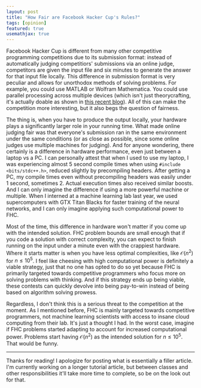 ```yaml
---
layout: post
title: "How Fair are Facebook Hacker Cup's Rules?"
tags: [opinion]
featured: true
usemathjax: true
---
```


Facebook Hacker Cup is different from many other competitive programming competitions due to its submission format: instead of automatically judging competitiors' submissions via an online judge, competitors are given the input file and six minutes to generate the answer for that input file locally. This difference in submission format is very peculiar and allows for unorthodox methods of solving problems. For example, you could use MATLAB or Wolfram Mathematica. You could use parallel processing across multiple devices (which isn't just theorycrafting, it's actually doable as shown in [this recent blog](https://codeforces.com/blog/entry/95295)). All of this can make the competition more interesting, but it also begs the question of fairness.

The thing is, when you have to produce the output locally, your hardware plays a significantly larger role in your running time. What made online judging fair was that everyone's submission ran in the same environment under the same conditions (or as close as possible, since some online judges use multiple machines for judging). And for anyone wondering, there certainly is a difference in hardware performance, even just between a laptop vs a PC. I can personally attest that when I used to use my laptop, I was experiencing almost 5 second compile times when using `#include <bits/stdc++.h>`, reduced slightly by precompiling headers. After getting a PC, my compile times even without precompiling headers was easily under 1 second, sometimes 2. Actual execution times also received similar boosts. And I can only imagine the difference if using a more powerful machine or multiple. When I interned at a machine learning lab last year, we used supercomputers with GTX Titan Blacks for faster training of the neural networks, and I can only imagine applying such computational power to FHC.

Most of the time, this difference in hardware won't matter if you come up with the intended solution. FHC problem bounds are small enough that if you code a solution with correct complexity, you can expect to finish running on the input under a minute even with the crappiest hardware. Where it starts matter is when you have less optimal complexities, like $\mathcal O(n^2)$ for $n \leq 10^5$. I feel like cheesing with high computational power is definitely a viable strategy, just that no one has opted to do so yet because FHC is primarily targeted towards competitive programmers who focus more on solving problems with thinking. And if this strategy ends up being viable, these contests can quickly devolve into being pay-to-win instead of being based on algorithm solving prowess.

Regardless, I don't think this is a serious threat to the competition at the moment. As I mentioned before, FHC is mainly targeted towards competitive programmers, not machine learning scientists with access to insane cloud computing from their lab. It's just a thought I had. In the worst case, imagine if FHC problems started adapting to account for increased computational power. Problems start having $\mathcal O(n^2)$ as the intended solution for $n \leq 10^5$. That would be funny.

---

Thanks for reading! I apologize for posting what is essentially a filler article. I'm currently working on a longer tutorial article, but between classes and other responsibilities it'll take more time to complete, so be on the look out for that.